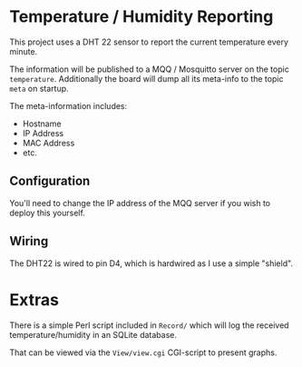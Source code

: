 # Temperature / Humidity Reporting

This project uses a DHT 22 sensor to report the current temperature
every minute.

The information will be published to a MQQ / Mosquitto server on the
topic `temperature`.  Additionally the board will dump all its meta-info
to the topic `meta` on startup.

The meta-information includes:

* Hostname
* IP Address
* MAC Address
* etc.

## Configuration

You'll need to change the IP address of the MQQ server if you wish
to deploy this yourself.

## Wiring

The DHT22 is wired to pin D4, which is hardwired as I use a simple "shield".

# Extras

There is a simple Perl script included in `Record/` which will log
the received temperature/humidity in an SQLite database.

That can be viewed via the `View/view.cgi` CGI-script to present
graphs.
